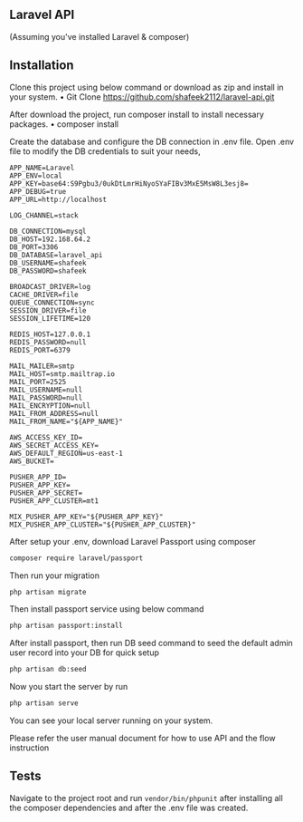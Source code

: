 ## Laravel API 

(Assuming you've installed Laravel & composer)

## Installation

Clone this project using below command or download as zip and install in your 
system.
•	Git Clone https://github.com/shafeek2112/laravel-api.git


After download the project, run composer install to install necessary packages.
•	composer install

Create the database and configure the DB connection in .env file. Open .env file to modify the DB credentials to suit your needs, 

```
APP_NAME=Laravel
APP_ENV=local
APP_KEY=base64:S9Pgbu3/0ukDtLmrHiNyoSYaFIBv3MxE5MsW8L3esj8=
APP_DEBUG=true
APP_URL=http://localhost

LOG_CHANNEL=stack

DB_CONNECTION=mysql
DB_HOST=192.168.64.2
DB_PORT=3306
DB_DATABASE=laravel_api
DB_USERNAME=shafeek
DB_PASSWORD=shafeek

BROADCAST_DRIVER=log
CACHE_DRIVER=file
QUEUE_CONNECTION=sync
SESSION_DRIVER=file
SESSION_LIFETIME=120

REDIS_HOST=127.0.0.1
REDIS_PASSWORD=null
REDIS_PORT=6379

MAIL_MAILER=smtp
MAIL_HOST=smtp.mailtrap.io
MAIL_PORT=2525
MAIL_USERNAME=null
MAIL_PASSWORD=null
MAIL_ENCRYPTION=null
MAIL_FROM_ADDRESS=null
MAIL_FROM_NAME="${APP_NAME}"

AWS_ACCESS_KEY_ID=
AWS_SECRET_ACCESS_KEY=
AWS_DEFAULT_REGION=us-east-1
AWS_BUCKET=

PUSHER_APP_ID=
PUSHER_APP_KEY=
PUSHER_APP_SECRET=
PUSHER_APP_CLUSTER=mt1

MIX_PUSHER_APP_KEY="${PUSHER_APP_KEY}"
MIX_PUSHER_APP_CLUSTER="${PUSHER_APP_CLUSTER}"
```

After setup your .env, download Laravel Passport using composer
```bash
composer require laravel/passport
```
Then run your migration

```bash
php artisan migrate
```

Then install passport service using below command 
```bash
php artisan passport:install
```

After install passport, then run DB seed command to seed the default admin user record into your DB for quick setup

```bash
php artisan db:seed
```

Now you start the server by run 
```bash
php artisan serve
```

You can see your local server running on your system.

Please refer the user manual document for how to use API and the flow instruction


## Tests

Navigate to the project root and run `vendor/bin/phpunit` after installing all the composer dependencies and after the .env file was created.

